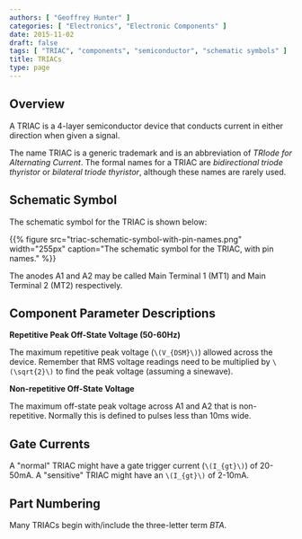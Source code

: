 ```yaml
---
authors: [ "Geoffrey Hunter" ]
categories: [ "Electronics", "Electronic Components" ]
date: 2015-11-02
draft: false
tags: [ "TRIAC", "components", "semiconductor", "schematic symbols" ]
title: TRIACs
type: page
---
```


## Overview

A TRIAC is a 4-layer semiconductor device that conducts current in either direction when given a signal.

The name TRIAC is a generic trademark and is an abbreviation of _TRIode for Alternating Current_. The formal names for a TRIAC are _bidirectional triode thyristor_ or _bilateral triode thyristor_, although these names are rarely used.

## Schematic Symbol

The schematic symbol for the TRIAC is shown below:

{{% figure src="triac-schematic-symbol-with-pin-names.png" width="255px" caption="The schematic symbol for the TRIAC, with pin names."  %}}

The anodes A1 and A2 may be called Main Terminal 1 (MT1) and Main Terminal 2 (MT2) respectively.

## Component Parameter Descriptions

**Repetitive Peak Off-State Voltage (50-60Hz)**

The maximum repetitive peak voltage (`\(V_{DSM}\)`) allowed across the device. Remember that RMS voltage readings need to be multiplied by `\(\sqrt{2}\)` to find the peak voltage (assuming a sinewave).

**Non-repetitive Off-State Voltage**

The maximum off-state peak voltage across A1 and A2 that is non-repetitive. Normally this is defined to pulses less than 10ms wide.

## Gate Currents

A "normal" TRIAC might have a gate trigger current (`\(I_{gt}\)`) of 20-50mA. A "sensitive" TRIAC might have an `\(I_{gt}\)` of 2-10mA.

## Part Numbering

Many TRIACs begin with/include the three-letter term _BTA_.
